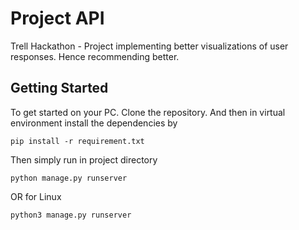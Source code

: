 # Project API

Trell Hackathon - Project implementing better visualizations of user responses. Hence recommending better.

## Getting Started

To get started on your PC. Clone the repository. And then in virtual environment install
the dependencies by
```
pip install -r requirement.txt
```

Then simply run in project directory

```
python manage.py runserver
```
OR for Linux
```
python3 manage.py runserver
```